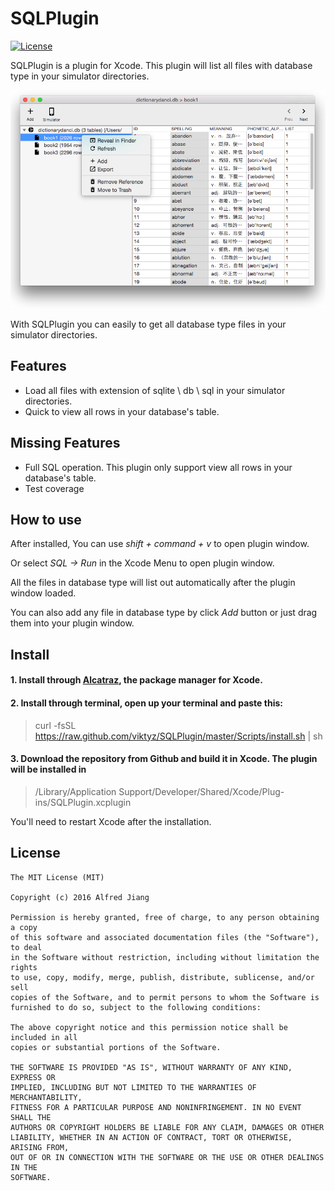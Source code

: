 # SQLPlugin

[![License](http://img.shields.io/badge/license-MIT-blue.svg)](http://opensource.org/licenses/MIT)

SQLPlugin is a plugin for Xcode. This plugin will list all files with database type in your simulator directories.

![Screenshots1](Screenshots/Screenshots1.png)

With SQLPlugin you can easily to get all database type files in your simulator directories. 

## Features

- Load all files with extension of sqlite \ db \ sql in your simulator directories. 
- Quick to view all rows in your database's table.

## Missing Features

- Full SQL operation. This plugin only support view all rows in your database's table.
- Test coverage


## How to use

After installed, You can use *shift + command + v* to open plugin window.

Or select *SQL -> Run* in the Xcode Menu to open plugin window.

All the files in database type will list out automatically after the plugin window loaded.

You can also add any file in database type by click *Add* button or just drag them into your plugin window.

## Install

#### 1. Install through [Alcatraz](http://alcatraz.io/), the package manager for Xcode.

#### 2. Install through terminal, open up your terminal and paste this:

>curl -fsSL https://raw.github.com/viktyz/SQLPlugin/master/Scripts/install.sh | sh

#### 3. Download the repository from Github and build it in Xcode. The plugin will be installed in 

>/Library/Application Support/Developer/Shared/Xcode/Plug-ins/SQLPlugin.xcplugin

You'll need to restart Xcode after the installation.

## License
```
The MIT License (MIT)

Copyright (c) 2016 Alfred Jiang

Permission is hereby granted, free of charge, to any person obtaining a copy
of this software and associated documentation files (the "Software"), to deal
in the Software without restriction, including without limitation the rights
to use, copy, modify, merge, publish, distribute, sublicense, and/or sell
copies of the Software, and to permit persons to whom the Software is
furnished to do so, subject to the following conditions:

The above copyright notice and this permission notice shall be included in all
copies or substantial portions of the Software.

THE SOFTWARE IS PROVIDED "AS IS", WITHOUT WARRANTY OF ANY KIND, EXPRESS OR
IMPLIED, INCLUDING BUT NOT LIMITED TO THE WARRANTIES OF MERCHANTABILITY,
FITNESS FOR A PARTICULAR PURPOSE AND NONINFRINGEMENT. IN NO EVENT SHALL THE
AUTHORS OR COPYRIGHT HOLDERS BE LIABLE FOR ANY CLAIM, DAMAGES OR OTHER
LIABILITY, WHETHER IN AN ACTION OF CONTRACT, TORT OR OTHERWISE, ARISING FROM,
OUT OF OR IN CONNECTION WITH THE SOFTWARE OR THE USE OR OTHER DEALINGS IN THE
SOFTWARE.
```